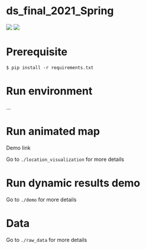 # ds_final_2021_Spring

![](https://i.imgur.com/rFQpES3.gif)
![](https://i.imgur.com/OIf1CTz.gif)
# Prerequisite
```
$ pip install -r requirements.txt
```

# Run environment
...
# Run animated map
Demo link 

Go to `./location_visualization` for more details

# Run dynamic results demo
Go to `./demo` for more details

# Data

Go to `./raw_data` for more details
